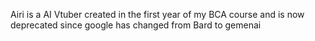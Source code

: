 Airi is a AI Vtuber created in the first year of my BCA course and is now deprecated since google has changed from Bard to gemenai
